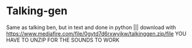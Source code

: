 # Talking-gen
Same as talking ben, but in text and done in python |||
download with https://www.mediafire.com/file/0gytd7d6rxwyikw/talkinggen.zip/file YOU HAVE TO UNZIP FOR THE SOUNDS TO WORK

